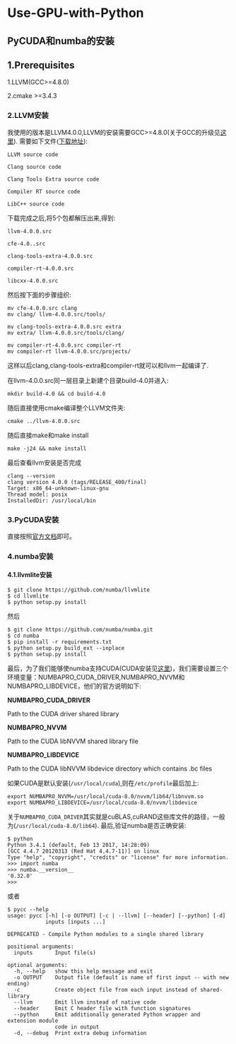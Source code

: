 # Use-GPU-with-Python
## PyCUDA和numba的安装
## 1.Prerequisites
1.LLVM(GCC>=4.8.0)

2.cmake >=3.4.3
### 2.LLVM安装
我使用的版本是LLVM4.0.0,LLVM的安装需要GCC>=4.8.0(关于GCC的升级见[这里](https://github.com/KanDdy/How-to-confugure-TensorFlow-on-Redhat-6.6)).
需要如下文件([下载地址](http://llvm.org/releases/download.html#4.0.0)):
```
LLVM source code

Clang source code

Clang Tools Extra source code

Compiler RT source code

LibC++ source code
```
下载完成之后,将5个包都解压出来,得到:
```
llvm-4.0.0.src

cfe-4.0..src

clang-tools-extra-4.0.0.src

compiler-rt-4.0.0.src

libcxx-4.0.0.src
```
然后按下面的步骤组织:
```
mv cfe-4.0.0.src clang
mv clang/ llvm-4.0.0.src/tools/

mv clang-tools-extra-4.0.0.src extra
mv extra/ llvm-4.0.0.src/tools/clang/

mv compiler-rt-4.0.0.src compiler-rt
mv compiler-rt llvm-4.0.0.src/projects/
```
这样以后clang,clang-tools-extra和compiler-rt就可以和llvm一起编译了.

在llvm-4.0.0.src同一层目录上新建个目录build-4.0并进入:
```
mkdir build-4.0 && cd build-4.0
```
随后直接使用cmake编译整个LLVM文件夹:
```
cmake ../llvm-4.0.0.src
```
随后直接make和make install
```
make -j24 && make install
```
最后查看llvm安装是否完成
```
clang --version
clang version 4.0.0 (tags/RELEASE_400/final)
Target: x86_64-unknown-linux-gnu
Thread model: posix
InstalledDir: /usr/local/bin
```
### 3.PyCUDA安装
直接按照[官方文档](https://wiki.tiker.net/PyCuda/Installation/Linux)即可。
### 4.numba安装
#### 4.1.llvmlite安装
```
$ git clone https://github.com/numba/llvmlite
$ cd llvmlite
$ python setup.py install
```
然后
```
$ git clone https://github.com/numba/numba.git
$ cd numba
$ pip install -r requirements.txt
$ python setup.py build_ext --inplace
$ python setup.py install
```
最后，为了我们能够使numba支持CUDA(CUDA安装见[这里](https://github.com/KanDdy/How-to-confugure-TensorFlow-on-Redhat-6.6))，我们需要设置三个环境变量：NUMBAPRO_CUDA_DRIVER,NUMBAPRO_NVVM和NUMBAPRO_LIBDEVICE，他们的官方说明如下:

**NUMBAPRO_CUDA_DRIVER**

Path to the CUDA driver shared library

**NUMBAPRO_NVVM**

Path to the CUDA libNVVM shared library file

**NUMBAPRO_LIBDEVICE**

Path to the CUDA libNVVM libdevice directory which contains .bc files

如果CUDA是默认安装(`/usr/local/cuda`),则在`/etc/profile`最后加上:

```
export NUMBAPRO_NVVM=/usr/local/cuda-8.0/nvvm/lib64/libnvvm.so
export NUMBAPRO_LIBDEVICE=/usr/local/cuda-8.0/nvvm/libdevice
```
关于`NUMBAPRO_CUDA_DRIVER`其实就是cuBLAS,cuRAND这些库文件的路径，一般为(`/usr/local/cuda-8.0/lib64`).
最后,验证numba是否正确安装:
```
$ python
Python 3.4.1 (default, Feb 13 2017, 14:28:09)
[GCC 4.4.7 20120313 (Red Hat 4.4.7-11)] on linux
Type "help", "copyright", "credits" or "license" for more information.
>>> import numba
>>> numba.__version__
'0.32.0'
>>>
```
或者
```
$ pycc --help
usage: pycc [-h] [-o OUTPUT] [-c | --llvm] [--header] [--python] [-d]
            inputs [inputs ...]

DEPRECATED - Compile Python modules to a single shared library

positional arguments:
  inputs       Input file(s)

optional arguments:
  -h, --help   show this help message and exit
  -o OUTPUT    Output file (default is name of first input -- with new ending)
  -c           Create object file from each input instead of shared-library
  --llvm       Emit llvm instead of native code
  --header     Emit C header file with function signatures
  --python     Emit additionally generated Python wrapper and extension module
               code in output
  -d, --debug  Print extra debug information
```
